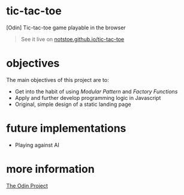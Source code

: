 # tic-tac-toe
[Odin] Tic-tac-toe game playable in the browser

> See it live on [notstoe.github.io/tic-tac-toe](notstoe.github.io/tic-tac-toe)

# objectives
The main objectives of this project are to:
- Get into the habit of using _Modular Pattern_ and _Factory Functions_
- Apply and further develop programming logic in Javascript
- Original, simple design of a static landing page

# future implementations
- Playing against AI

# more information
[The Odin Project](https://www.theodinproject.com/courses/javascript/lessons/tic-tac-toe-javascript)

